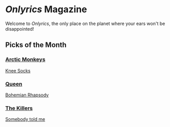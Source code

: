 # _Onlyrics_ Magazine

Welcome to _Onlyrics_, the only place on the planet where your ears won't be disappointed!



## Picks of the Month

### [Arctic Monkeys](/writer/arctic_monkeys.md) 

[Knee Socks](song/feb/knee_socks.md)

### [Queen](writer/queen.md) 

[Bohemian Rhapsody](../song/feb/bohemian_rhapsody.md)

### [The Killers](writer/the_killers) 

[Somebody told me](song/feb/somebody_told_me.md)
